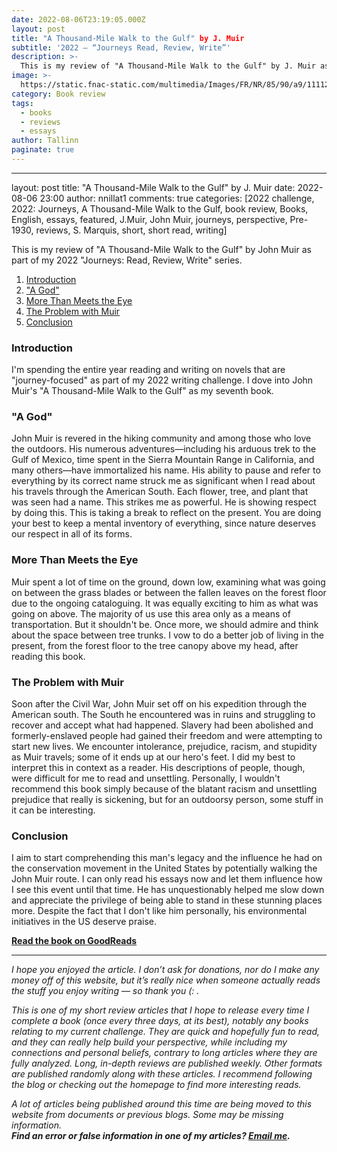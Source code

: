 ```yaml
---
date: 2022-08-06T23:19:05.000Z
layout: post
title: "A Thousand-Mile Walk to the Gulf" by J. Muir
subtitle: '2022 — “Journeys Read, Review, Write”'
description: >-
  This is my review of "A Thousand-Mile Walk to the Gulf" by J. Muir as part of my 2022 — “Journeys Read, Review, Write” series.
image: >-
  https://static.fnac-static.com/multimedia/Images/FR/NR/85/90/a9/11112581/1507-0/tsp20190425020320/A-Thousand-Mile-Walk-to-the-Gulf-Illustrated-Edition.jpg
category: Book review
tags:
  - books
  - reviews
  - essays
author: Tallinn
paginate: true
---
```


---
layout: post
title: "A Thousand-Mile Walk to the Gulf" by J. Muir
date: 2022-08-06 23:00
author: nnillat1
comments: true
categories: [2022 challenge, 2022: Journeys, A Thousand-Mile Walk to the Gulf, book review, Books, English, essays, featured, J.Muir, John Muir, journeys, perspective, Pre-1930, reviews, S. Marquis, short, short read, writing]

<!-- wp:paragraph -->
<p>This is my review of "A Thousand-Mile Walk to the Gulf" by John Muir as part of my 2022 "Journeys: Read, Review, Write" series.</p>
<!-- /wp:paragraph -->

<!-- wp:more -->
<!--more-->
<!-- /wp:more -->

<!-- wp:table-of-contents {"headings":[{"content":"Introduction","level":3,"link":"https://nnillathub.wordpress.com/2022/08/06/book-review-a-thousand-mile-walk-to-the-gulf-by-j-muir/#introduction"},{"content":"\u0022A God\u0022","level":3,"link":"https://nnillathub.wordpress.com/2022/08/06/book-review-a-thousand-mile-walk-to-the-gulf-by-j-muir/#a-god"},{"content":"More Than Meets the Eye","level":3,"link":"https://nnillathub.wordpress.com/2022/08/06/book-review-a-thousand-mile-walk-to-the-gulf-by-j-muir/#more-than-meets-the-eye"},{"content":"The Problem with Muir","level":3,"link":"https://nnillathub.wordpress.com/2022/08/06/book-review-a-thousand-mile-walk-to-the-gulf-by-j-muir/#the-problem-with-muir"},{"content":"Conclusion","level":3,"link":"https://nnillathub.wordpress.com/2022/08/06/book-review-a-thousand-mile-walk-to-the-gulf-by-j-muir/#conclusion"}]} -->
<ol><li><a class="wp-block-table-of-contents__entry" href="https://nnillathub.wordpress.com/2022/08/06/book-review-a-thousand-mile-walk-to-the-gulf-by-j-muir/#introduction">Introduction</a></li><li><a class="wp-block-table-of-contents__entry" href="https://nnillathub.wordpress.com/2022/08/06/book-review-a-thousand-mile-walk-to-the-gulf-by-j-muir/#a-god">"A God"</a></li><li><a class="wp-block-table-of-contents__entry" href="https://nnillathub.wordpress.com/2022/08/06/book-review-a-thousand-mile-walk-to-the-gulf-by-j-muir/#more-than-meets-the-eye">More Than Meets the Eye</a></li><li><a class="wp-block-table-of-contents__entry" href="https://nnillathub.wordpress.com/2022/08/06/book-review-a-thousand-mile-walk-to-the-gulf-by-j-muir/#the-problem-with-muir">The Problem with Muir</a></li><li><a class="wp-block-table-of-contents__entry" href="https://nnillathub.wordpress.com/2022/08/06/book-review-a-thousand-mile-walk-to-the-gulf-by-j-muir/#conclusion">Conclusion</a></li></ol>
<!-- /wp:table-of-contents -->

<!-- wp:heading {"level":3} -->
<h3 id="introduction">Introduction</h3>
<!-- /wp:heading -->

<!-- wp:paragraph -->
<p>I'm spending the entire year reading and writing on novels that are "journey-focused" as part of my 2022 writing challenge. I dove into John Muir's "A Thousand-Mile Walk to the Gulf" as my seventh book.</p>
<!-- /wp:paragraph -->

<!-- wp:heading {"level":3} -->
<h3 id="a-god">"A God"</h3>
<!-- /wp:heading -->

<!-- wp:paragraph -->
<p>John Muir is revered in the hiking community and among those who love the outdoors. His numerous adventures—including his arduous trek to the Gulf of Mexico, time spent in the Sierra Mountain Range in California, and many others—have immortalized his name. His ability to pause and refer to everything by its correct name struck me as significant when I read about his travels through the American South. Each flower, tree, and plant that was seen had a name. This strikes me as powerful. He is showing respect by doing this. This is taking a break to reflect on the present. You are doing your best to keep a mental inventory of everything, since nature deserves our respect in all of its forms.</p>
<!-- /wp:paragraph -->

<!-- wp:heading {"level":3} -->
<h3 id="more-than-meets-the-eye">More Than Meets the Eye</h3>
<!-- /wp:heading -->

<!-- wp:paragraph -->
<p id="yui_3_17_2_1_1659791177332_852">Muir spent a lot of time on the ground, down low, examining what was going on between the grass blades or between the fallen leaves on the forest floor due to the ongoing cataloguing. It was equally exciting to him as what was going on above. The majority of us use this area only as a means of transportation. But it shouldn't be. Once more, we should admire and think about the space between tree trunks. I vow to do a better job of living in the present, from the forest floor to the tree canopy above my head, after reading this book.</p>
<!-- /wp:paragraph -->

<!-- wp:heading {"level":3} -->
<h3 id="the-problem-with-muir">The Problem with Muir</h3>
<!-- /wp:heading -->

<!-- wp:paragraph -->
<p id="yui_3_17_2_1_1659791177332_859">Soon after the Civil War, John Muir set off on his expedition through the American south. The South he encountered was in ruins and struggling to recover and accept what had happened. Slavery had been abolished and formerly-enslaved people had gained their freedom and were attempting to start new lives. We encounter intolerance, prejudice, racism, and stupidity as Muir travels; some of it ends up at our hero's feet. I did my best to interpret this in context as a reader. His descriptions of people, though, were difficult for me to read and unsettling. Personally, I wouldn't recommend this book simply because of the blatant racism and unsettling prejudice that really is sickening, but for an outdoorsy person, some stuff in it can be interesting.</p>
<!-- /wp:paragraph -->

<!-- wp:heading {"level":3} -->
<h3 id="conclusion">Conclusion</h3>
<!-- /wp:heading -->

<!-- wp:paragraph -->
<p id="yui_3_17_2_1_1659791177332_861">I aim to start comprehending this man's legacy and the influence he had on the conservation movement in the United States by potentially walking the John Muir route. I can only read his essays now and let them influence how I see this event until that time. He has unquestionably helped me slow down and appreciate the privilege of being able to stand in these stunning places more. Despite the fact that I don't like him personally, his environmental initiatives in the US deserve praise.</p>
<!-- /wp:paragraph -->

<!-- wp:paragraph -->
<p><strong><a href="https://www.goodreads.com/book/show/238738.A_Thousand_Mile_Walk_to_the_Gulf">Read the book on GoodReads</a></strong></p>
<!-- /wp:paragraph -->

<!-- wp:separator -->
<hr class="wp-block-separator has-alpha-channel-opacity" />
<!-- /wp:separator -->

<!-- wp:paragraph -->
<p><em>I hope you enjoyed the article. I don’t ask for donations, nor do I make any money off of this website, but it’s really nice when someone actually reads the stuff you enjoy writing — so thank you (: .</em></p>
<!-- /wp:paragraph -->

<!-- wp:paragraph -->
<p><em>This is one of my short review articles that I hope to release every time I complete a book (once every three days, at its best), notably any books relating to my current challenge. They are quick and hopefully fun to read, and they can really help build your perspective, while including my connections and personal beliefs, contrary to long articles where they are fully analyzed. Long, in-depth reviews are published weekly. Other formats are published randomly along with these articles. I recommend following the blog or checking out the homepage to find more interesting reads.</em></p>
<!-- /wp:paragraph -->

<!-- wp:paragraph -->
<p><em>A lot of articles being published around this time are being moved to this website from documents or previous blogs. Some may be missing information.</em><br><em><strong>Find an error or false information in one of my articles? <a href="mailto:nnillatblog@gmail.com">Email me</a>.</strong></em></p>
<!-- /wp:paragraph -->
